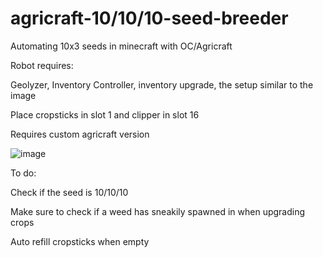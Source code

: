 # agricraft-10/10/10-seed-breeder
<p>Automating 10x3 seeds in minecraft with OC/Agricraft</p>

<p>Robot requires:</p>
<p>Geolyzer, Inventory Controller, inventory upgrade, the setup similar to the image</p>
<p>Place cropsticks in slot 1 and clipper in slot 16</p>

<p>Requires custom agricraft version</p>

![image](https://i.imgur.com/pwwtbs4.png)


<p>To do:</p>
<p>Check if the seed is 10/10/10</p>
<p>Make sure to check if a weed has sneakily spawned in when upgrading crops</p>
<p>Auto refill cropsticks when empty</p>
